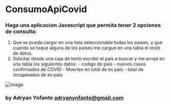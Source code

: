 # ConsumoApiCovid

### Haga una aplicacion Javascript que permita tener 2 opciones de consulta: 
1. Que se pueda cargar en una lista seleccionable todas los paises. y que cuando se toque alguna de los paises me cargue en una tabla el resto de datos. 
2. Solicitar desde una caja de texto escribir el pais a buscar y me arroje en una tabla los siguientes datos: - codigo de pais - nuevos casos confirmados de COVID - Muertes en total de es pais - total de recuperados de es pais

![image](https://user-images.githubusercontent.com/92740455/164290938-cb8d68e5-9a96-4031-b239-cd2f45484b5a.png)

### by Adryan Ynfante adryanynfante@gmail.com
